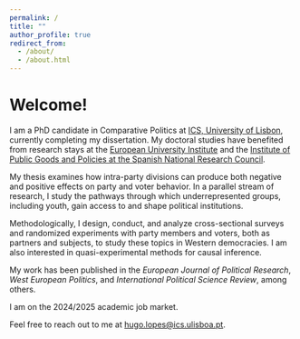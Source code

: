 ```yaml
---
permalink: /
title: ""
author_profile: true
redirect_from: 
  - /about/
  - /about.html
---
```


Welcome!
======

I am a PhD candidate in Comparative Politics at [ICS, University of Lisbon](https://www.ics.ulisboa.pt/), currently completing my dissertation. My doctoral studies have benefited from research stays at the [European University Institute](https://www.eui.eu/en/academic-units/political-and-social-sciences) and the [Institute of Public Goods and Policies at the Spanish National Research Council](https://ipp.csic.es/en/about-ipp).

My thesis examines how intra-party divisions can produce both negative and positive effects on party and voter behavior. In a parallel stream of research, I study the pathways through which underrepresented groups, including youth, gain access to and shape political institutions. <!-- representation and the role of youth wings as "ideological watchdogs" within parties. -->

Methodologically, I design, conduct, and analyze cross-sectional surveys and randomized experiments with party members and voters, both as partners and subjects, to study these topics in Western democracies. I am also interested in quasi-experimental methods for causal inference. 

My work has been published in the <i>European Journal of Political Research</i>, <i>West European Politics</i>, and <i>International Political Science Review</i>, among others.

<!-- 
 can have both negative and positive effects on both party and voter behavior I am also interested in how minorities and marginalized groups gain access to political institutions and engage with them — especially the youth. 
I use fieldwork and experiments with political elites and party members or voters, either as partners or subjects, to study these topics in Western democracies. 
My thesis explores how intra-party divisions affect political behavior. I study political parties, political representation, elections, and political attitudes and behavior, with a broad interest in the role of youth in politics. 
-->

I am on the 2024/2025 academic job market. 

Feel free to reach out to me at [hugo.lopes@ics.ulisboa.pt](hugo.lopes@ics.ulisboa.pt).
